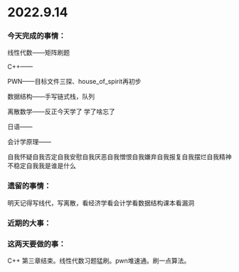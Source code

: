 # 2022.9.14

### 今天完成的事情：

线性代数——矩阵刷题

C++——

PWN——目标文件三探、house_of_spirit再初步

数据结构——手写链式栈，队列

离散数学——反正今天学了 学了啥忘了

日语——

会计学原理——

自我怀疑自我否定自我安慰自我厌恶自我憎恨自我嫌弃自我报复自我摆烂自我精神不稳定自我我是谁是什么

### 遗留的事情：

明天记得写线代，写离散，看经济学看会计学看数据结构课本看漏洞

### 近期的大事：

### 这两天要做的事：

C++ 第三章结束。线性代数习题猛刷。pwn堆速通。刷一点算法。

